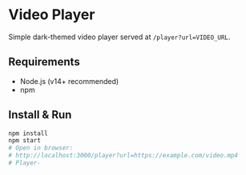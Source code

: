 # Video Player

Simple dark-themed video player served at `/player?url=VIDEO_URL`.

## Requirements
- Node.js (v14+ recommended)
- npm

## Install & Run
```bash
npm install
npm start
# Open in browser:
# http://localhost:3000/player?url=https://example.com/video.mp4
# Player-
